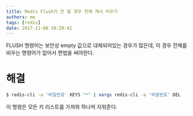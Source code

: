 ```yaml
---
title: Redis Flush가 안 될 경우 전체 캐시 비우기
authors: me
tags: [redis]
date: 2017-11-08 10:29:42
---
```


FLUSH 명령어는 보안상 empty 값으로 대체되어있는 경우가 많은데, 이 경우 전체를 비우는 명령어가 없어서 편법을 써야한다.

# 해결

```bash
$ redis-cli -a '비밀번호' KEYS "*" | xargs redis-cli -a '비밀번호' DEL
```

이 명령은 모든 키 리스트를 가져와 하나씩 지워준다.

